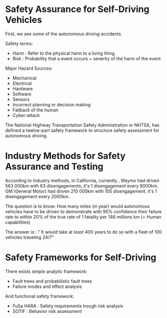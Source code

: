 # Safety Assurance for Self-Driving Vehicles

First, we see some of the autonomous driving accidents.

Safety terms:

- Harm : Refer to the physical harm to a living thing.
- Risk : Probability that a event occurs + severity of the harm of the event

Major Hazard Sources:

- Mechanical
- Electrical
- Hardware
- Software
- Sensors
- Incorrect planning or decision making
- Fallback of the human
- Cyber-attack

The National Highway Transportation Safety Administration or NHTSA, has defined a twelve-part safety framework to structure safety assessment for autonomous driving.

# Industry Methods for Safety Assurance and Testing

According to industry methods, in California, currently , Waymo had driven 563 000km with 63 disengagements, it's 1 disengagement every 9000km. GM (General Motor) had driven 210 000km with 105 disengagement, it's 1 disengagement every 2000km.

The question is to know: How many miles (in year) would autonomous vehicles have to be driven to demonstrate with 95% confidence their failure rate to within 20% of the true rate of 1 fatality per 146 millions km (= Human capabilities)

The answer is : " It would take at least 400 years to do so with a fleet of 100 vehicles traveling 24/7"

# Safety Frameworks for Self-Driving

There exists simple analytic framework:
- Fault trees and probabilistic fault trees
- Failure modes and effect analysis

And functional safety framework:
- FuSa HARA : Safety requirements trough risk analysis
- SOTIF : Behavior risk assessment
